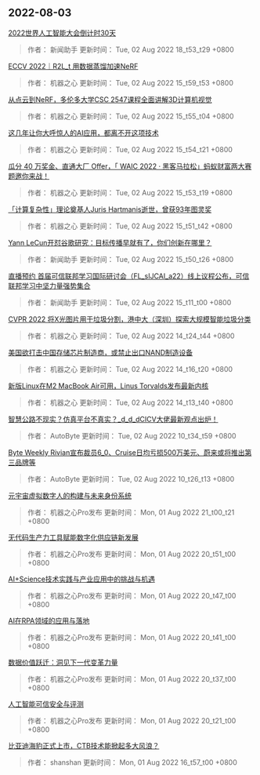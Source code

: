 
## 2022-08-03

 [2022世界人工智能大会倒计时30天](https://www.jiqizhixin.com/articles/2022-08-02-14)

> 作者： 新闻助手  更新时间： Tue, 02 Aug 2022 18_t53_t29 +0800

 [ECCV 2022｜R2L_t 用数据蒸馏加速NeRF](https://www.jiqizhixin.com/articles/2022-08-02-13)

> 作者： 机器之心  更新时间： Tue, 02 Aug 2022 15_t59_t53 +0800

 [从点云到NeRF，多伦多大学CSC 2547课程全面讲解3D计算机视觉](https://www.jiqizhixin.com/articles/2022-08-02-12)

> 作者： 机器之心  更新时间： Tue, 02 Aug 2022 15_t55_t04 +0800

 [这几年让你大呼惊人的AI应用，都离不开这项技术](https://www.jiqizhixin.com/articles/2022-08-02-11)

> 作者： 机器之心  更新时间： Tue, 02 Aug 2022 15_t54_t21 +0800

 [瓜分 40 万奖金、直通大厂 Offer，「 WAIC 2022 · 黑客马拉松」蚂蚁财富两大赛题邀你来战！](https://www.jiqizhixin.com/articles/2022-08-02-10)

> 作者： 机器之心  更新时间： Tue, 02 Aug 2022 15_t53_t19 +0800

 [「计算复杂性」理论奠基人Juris Hartmanis逝世，曾获93年图灵奖](https://www.jiqizhixin.com/articles/2022-08-02-9)

> 作者： 机器之心  更新时间： Tue, 02 Aug 2022 15_t51_t42 +0800

 [Yann LeCun开怼谷歌研究：目标传播早就有了，你们创新在哪里？](https://www.jiqizhixin.com/articles/2022-08-02-8)

> 作者： 新闻助手  更新时间： Tue, 02 Aug 2022 15_t50_t26 +0800

 [直播预约   首届可信联邦学习国际研讨会（FL_sIJCAI_a22）线上议程公布，可信联邦学习中坚力量强势集合](https://www.jiqizhixin.com/articles/2022-08-02-7)

> 作者： 新闻助手  更新时间： Tue, 02 Aug 2022 15_t11_t00 +0800

 [CVPR 2022   将X光图片用于垃圾分割，港中大（深圳）探索大规模智能垃圾分类](https://www.jiqizhixin.com/articles/2022-08-02-6)

> 作者： 机器之心  更新时间： Tue, 02 Aug 2022 14_t24_t44 +0800

 [美国欲打击中国存储芯片制造商，或禁止出口NAND制造设备](https://www.jiqizhixin.com/articles/2022-08-02-5)

> 作者： 机器之心  更新时间： Tue, 02 Aug 2022 14_t16_t20 +0800

 [新版Linux在M2 MacBook Air可用，Linus Torvalds发布最新内核](https://www.jiqizhixin.com/articles/2022-08-02-4)

> 作者： 机器之心  更新时间： Tue, 02 Aug 2022 14_t13_t40 +0800

 [智慧公路不现实？仿真平台不真实？_d_d_dCICV大佬最新观点出炉！](https://www.jiqizhixin.com/articles/2022-08-02-3)

> 作者： AutoByte  更新时间： Tue, 02 Aug 2022 10_t34_t59 +0800

 [Byte Weekly   Rivian宣布裁员6_0、Cruise日均亏损500万美元、蔚来或将推出第三品牌等](https://www.jiqizhixin.com/articles/2022-08-02-2)

> 作者： AutoByte  更新时间： Tue, 02 Aug 2022 10_t26_t13 +0800

 [元宇宙虚拟数字人的构建与未来身份系统](https://www.jiqizhixin.com/articles/2022-08-01-12)

> 作者： 机器之心Pro发布  更新时间： Mon, 01 Aug 2022 21_t00_t21 +0800

 [无代码生产力工具赋能数字化供应链新发展](https://www.jiqizhixin.com/articles/2022-08-01-11)

> 作者： 机器之心Pro发布  更新时间： Mon, 01 Aug 2022 20_t51_t00 +0800

 [AI+Science技术实践与产业应用中的挑战与机遇](https://www.jiqizhixin.com/articles/2022-08-01-10)

> 作者： 机器之心Pro发布  更新时间： Mon, 01 Aug 2022 20_t47_t00 +0800

 [AI在RPA领域的应用与落地](https://www.jiqizhixin.com/articles/2022-08-01-9)

> 作者： 机器之心Pro发布  更新时间： Mon, 01 Aug 2022 20_t41_t00 +0800

 [数据价值跃迁：洞见下一代变革力量](https://www.jiqizhixin.com/articles/2022-08-01-8)

> 作者： 机器之心Pro发布  更新时间： Mon, 01 Aug 2022 20_t37_t00 +0800

 [人工智能可信安全与评测](https://www.jiqizhixin.com/articles/2022-08-01-7)

> 作者： 机器之心Pro发布  更新时间： Mon, 01 Aug 2022 20_t21_t00 +0800

 [比亚迪海豹正式上市，CTB技术能掀起多大风浪？](https://www.jiqizhixin.com/articles/2022-08-01-6)

> 作者： shanshan  更新时间： Mon, 01 Aug 2022 16_t57_t00 +0800
